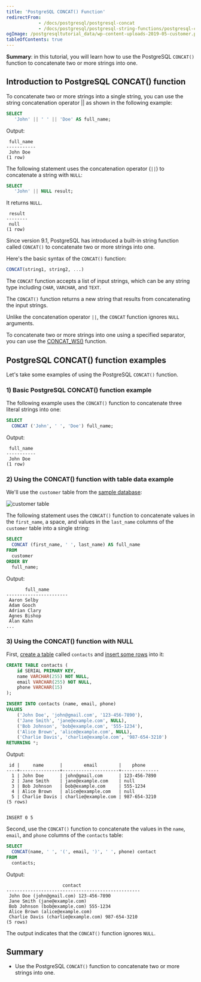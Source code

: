 ```yaml
---
title: 'PostgreSQL CONCAT() Function'
redirectFrom:
            - /docs/postgresql/postgresql-concat 
            - /docs/postgresql/postgresql-string-functions/postgresql-concat-function
ogImage: /postgresqltutorial_data/wp-content-uploads-2019-05-customer.png
tableOfContents: true
---
```



**Summary**: in this tutorial, you will learn how to use the PostgreSQL `CONCAT()` function to concatenate two or more strings into one.

## Introduction to PostgreSQL CONCAT() function

To concatenate two or more strings into a single string, you can use the string concatenation operator || as shown in the following example:

```sql
SELECT
   'John' || ' ' || 'Doe' AS full_name;
```

Output:

```
 full_name
-----------
 John Doe
(1 row)
```

The following statement uses the concatenation operator (`||`) to concatenate a string with `NULL`:

```sql
SELECT
   'John' || NULL result;
```

It returns `NULL`.

```
 result
--------
 null
(1 row)
```

Since version 9.1, PostgreSQL has introduced a built-in string function called `CONCAT()` to concatenate two or more strings into one.

Here's the basic syntax of the `CONCAT()` function:

```sql
CONCAT(string1, string2, ...)
```

The `CONCAT` function accepts a list of input strings, which can be any string type including `CHAR`, `VARCHAR`, and `TEXT`.

The `CONCAT()` function returns a new string that results from concatenating the input strings.

Unlike the concatenation operator `||`, the `CONCAT` function ignores `NULL` arguments.

To concatenate two or more strings into one using a specified separator, you can use the [CONCAT_WS()](/docs/postgresql/postgresql-string-functions/postgresql-concat_ws) function.

## PostgreSQL CONCAT() function examples

Let's take some examples of using the PostgreSQL `CONCAT()` function.

### 1) Basic PostgreSQL CONCAT() function example

The following example uses the `CONCAT()` function to concatenate three literal strings into one:

```sql
SELECT
  CONCAT ('John', ' ', 'Doe') full_name;
```

Output:

```
 full_name
-----------
 John Doe
(1 row)
```

### 2) Using the CONCAT() function with table data example

We'll use the `customer` table from the [sample database](/postgresqltutorial_data/dvdrental.zip):

![customer table](/postgresqltutorial_data/wp-content-uploads-2019-05-customer.png)

The following statement uses the `CONCAT()` function to concatenate values in the `first_name`, a space, and values in the `last_name` columns of the `customer` table into a single string:

```sql
SELECT
  CONCAT (first_name, ' ', last_name) AS full_name
FROM
  customer
ORDER BY
  full_name;
```

Output:

```
       full_name
-----------------------
 Aaron Selby
 Adam Gooch
 Adrian Clary
 Agnes Bishop
 Alan Kahn
...
```

### 3) Using the CONCAT() function with NULL

First, [create a table](/docs/postgresql/postgresql-create-table) called `contacts` and [insert some rows](/docs/postgresql/postgresql-tutorial/postgresql-insert-multiple-rows) into it:

```sql
CREATE TABLE contacts (
    id SERIAL PRIMARY KEY,
    name VARCHAR(255) NOT NULL,
    email VARCHAR(255) NOT NULL,
    phone VARCHAR(15)
);

INSERT INTO contacts (name, email, phone)
VALUES
    ('John Doe', 'john@gmail.com', '123-456-7890'),
    ('Jane Smith', 'jane@example.com', NULL),
    ('Bob Johnson', 'bob@example.com', '555-1234'),
    ('Alice Brown', 'alice@example.com', NULL),
    ('Charlie Davis', 'charlie@example.com', '987-654-3210')
RETURNING *;
```

Output:

```
 id |     name      |        email        |    phone
----+---------------+---------------------+--------------
  1 | John Doe      | john@gmail.com      | 123-456-7890
  2 | Jane Smith    | jane@example.com    | null
  3 | Bob Johnson   | bob@example.com     | 555-1234
  4 | Alice Brown   | alice@example.com   | null
  5 | Charlie Davis | charlie@example.com | 987-654-3210
(5 rows)


INSERT 0 5
```

Second, use the `CONCAT()` function to concatenate the values in the `name`, `email`, and `phone` columns of the `contacts` table:

```sql
SELECT
  CONCAT(name, ' ', '(', email, ')', ' ', phone) contact
FROM
  contacts;
```

Output:

```
                     contact
--------------------------------------------------
 John Doe (john@gmail.com) 123-456-7890
 Jane Smith (jane@example.com)
 Bob Johnson (bob@example.com) 555-1234
 Alice Brown (alice@example.com)
 Charlie Davis (charlie@example.com) 987-654-3210
(5 rows)
```

The output indicates that the `CONCAT()` function ignores `NULL`.

## Summary

- Use the PostgreSQL `CONCAT()` function to concatenate two or more strings into one.
